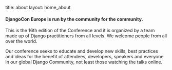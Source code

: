 title: about
layout: home_about



#### <strong> DjangoCon Europe is run by the community for the community. </strong>

This is the 16th edition of the Conference and it is organized by a team made up of Django practitioners from all levels. We welcome people from all over the world.

Our conference seeks to educate and develop new skills, best practices and ideas for the benefit of attendees, developers, speakers and everyone in our global Django Community, not least those watching the talks online.
